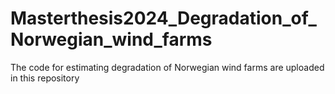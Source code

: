 # Masterthesis2024_Degradation_of_Norwegian_wind_farms
The code for estimating degradation of Norwegian wind farms are uploaded in this repository
